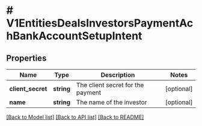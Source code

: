 # # V1EntitiesDealsInvestorsPaymentAchBankAccountSetupIntent

## Properties

Name | Type | Description | Notes
------------ | ------------- | ------------- | -------------
**client_secret** | **string** | The client secret for the payment | [optional]
**name** | **string** | The name of the investor | [optional]

[[Back to Model list]](../../README.md#models) [[Back to API list]](../../README.md#endpoints) [[Back to README]](../../README.md)
